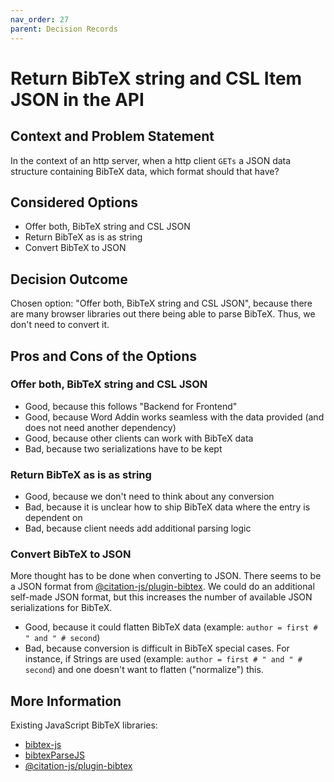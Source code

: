 ```yaml
---
nav_order: 27
parent: Decision Records
---
```

<!-- we need to disable MD025, because we use the different heading "ADR Template" in the homepage (see above) than it is foreseen in the template -->
<!-- markdownlint-disable-next-line MD025 -->
# Return BibTeX string and CSL Item JSON in the API

## Context and Problem Statement

In the context of an http server, when a http client `GETs` a JSON data structure containing BibTeX data, which format should that have?

## Considered Options

* Offer both, BibTeX string and CSL JSON
* Return BibTeX as is as string
* Convert BibTeX to JSON

## Decision Outcome

Chosen option: "Offer both, BibTeX string and CSL JSON", because there are many browser libraries out there being able to parse BibTeX. Thus, we don't need to convert it.

## Pros and Cons of the Options

### Offer both, BibTeX string and CSL JSON

- Good, because this follows "Backend for Frontend"
- Good, because Word Addin works seamless with the data provided (and does not need another dependency)
- Good, because other clients can work with BibTeX data
- Bad, because two serializations have to be kept

### Return BibTeX as is as string

- Good, because we don't need to think about any conversion
- Bad, because it is unclear how to ship BibTeX data where the entry is dependent on
- Bad, because client needs add additional parsing logic

### Convert BibTeX to JSON

More thought has to be done when converting to JSON.
There seems to be a JSON format from [@citation-js/plugin-bibtex](https://www.npmjs.com/package/@citation-js/plugin-bibtex).
We could do an additional self-made JSON format, but this increases the number of available JSON serializations for BibTeX.

- Good, because it could flatten BibTeX data (example: `author = first # " and " # second`)
- Bad, because conversion is difficult in BibTeX special cases. For instance, if Strings are used (example: `author = first # " and " # second`) and one doesn't want to flatten ("normalize") this.

## More Information

Existing JavaScript BibTeX libraries:

* [bibtex-js](https://github.com/digitalheir/bibtex-js)
* [bibtexParseJS](https://github.com/ORCID/bibtexParseJs)
* [@citation-js/plugin-bibtex](https://www.npmjs.com/package/@citation-js/plugin-bibtex)
